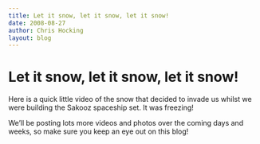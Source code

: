 ```yaml
---
title: Let it snow, let it snow, let it snow!
date: 2008-08-27
author: Chris Hocking
layout: blog
---
```

# Let it snow, let it snow, let it snow!

Here is a quick little video of the snow that decided to invade us whilst we were building the Sakooz spaceship set. It was freezing!

We’ll be posting lots more videos and photos over the coming days and weeks, so make sure you keep an eye out on this blog!